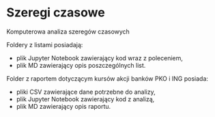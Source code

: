 # Szeregi czasowe
Komputerowa analiza szeregów czasowych

Foldery z listami posiadają:
- plik Jupyter Notebook zawierający kod wraz z poleceniem,
- plik MD zawierający opis poszczególnych list.

Folder z raportem dotyczącym kursów akcji banków PKO i ING posiada:
- pliki CSV zawierające dane potrzebne do analizy,
- plik Jupyter Notebook zawierający kod z analizą,
- plik MD zawierający opis raportu.

